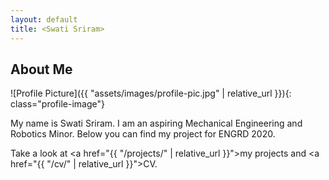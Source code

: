 ```yaml
---
layout: default
title: <Swati Sriram>
---
```


## About Me


![Profile Picture]({{ "assets/images/profile-pic.jpg" | relative_url }}){: class="profile-image"}

 
My name is Swati Sriram. I am an aspiring Mechanical Engineering and Robotics Minor. Below you can find my project for ENGRD 2020.

Take a look at <a href="{{ "/projects/" | relative_url }}">my projects</a> and <a href="{{ "/cv/" | relative_url }}">CV</a>.
